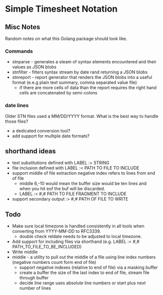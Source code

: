 
# Simple Timesheet Notation

## Misc Notes

Random notes on what this Golang package should look like.


### Commands

+ stnparse - generates a steam of syntax elements encountered and their values as JSON blobs
+ stnfilter - filters syntax stream by date rand returning a JSON blobs
+ stnreport - report generator that renders the JSON blobs into a useful format (e.e.g plain text summary, comma separated value file)
  + if there are more cells of data than the report requires the right hand cells are concatenated by semi-colons


### date lines

Older STN files used a MM/DD/YYYY format. What is the best way to handle those files?

+ a dedicated conversion tool?
+ add support for multiple date formats?


## shorthand ideas

+ text substitutions defined with LABEL := STRING
+ file inclusion defined with LABEL :< PATH TO FILE TO INCLUDE
+ support middle of file extraction negative index refers to lines from end of file
	+ middle 6,-10 would mean the buffer size would be ten lines and when you hit eof the buf will be discarded.
	+ LABEL :< #,# PATH TO FILE FRAGMENT TO INCLUDE
+ support secondary output :> #,# PATH OF FILE TO WRITE


## Todo

+ Make sure local timezone is handled consistently in all tools when converting from YYYY-MM-DD to RFC3339.
    + double check reldate needs to be adjusted to local timezone.
+ Add support for including files via shorthand (e.g. LABEL :< #,# PATH_TO_FILE_TO_BE_INCLUDED)
+ Write middle
+ middle - a utility to pull out the middle of a file using line index numbers (negative numbers count form end of file)
    + support negative indexes (relative to end of file) via a masking buffer
    + create a buffer the size of the last index to end of file, stream file through buffer
    + decide line range uses absolute line numbers or start plus next number of lines


